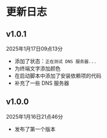 # 更新日志

## v1.0.1

2025年1月17日09点13分

- 添加了状态：```正在测试 DNS 服务器...```
- 为终端文字添加颜色
- 在启动脚本中添加了安装依赖项的代码
- 补充了一些 DNS 服务器

## v1.0.0

2025年1月16日21点46分

- 发布了第一个版本